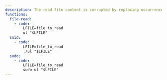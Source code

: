 ```yaml
---
description: The read file content is corrupted by replacing occurrences of `$'\b_'` to terminal sequences and by converting tabs to spaces.
functions:
  file-read:
    - code: |
        LFILE=file_to_read
        ul "$LFILE"
  suid:
    - code: |
        LFILE=file_to_read
        ./ul "$LFILE"
  sudo:
    - code: |
        LFILE=file_to_read
        sudo ul "$LFILE"
---
```

